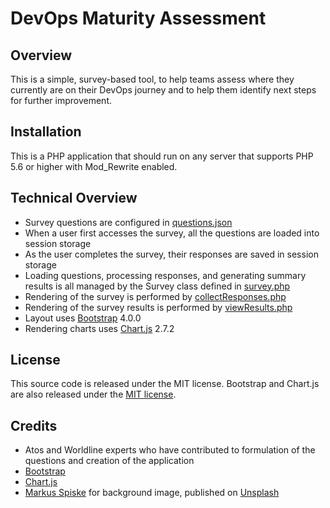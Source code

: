 # DevOps Maturity Assessment

## Overview

This is a simple, survey-based tool, to help teams assess where they currently are on their DevOps journey and to help them identify next steps for further improvement.

## Installation

This is a PHP application that should run on any server that supports PHP 5.6 or higher with Mod_Rewrite enabled. 

## Technical Overview

* Survey questions are configured in [questions.json](https://github.com/atosorigin/DevOpsMaturityAssessment/blob/master/questions.json)
* When a user first accesses the survey, all the questions are loaded into session storage
* As the user completes the survey, their responses are saved in session storage
* Loading questions, processing responses, and generating summary results is all managed by the Survey class defined in [survey.php](https://github.com/atosorigin/DevOpsMaturityAssessment/blob/master/survey.php)
* Rendering of the survey is performed by [collectResponses.php](https://github.com/atosorigin/DevOpsMaturityAssessment/blob/master/collectResponses.php)
* Rendering of the survey results is performed by [viewResults.php](https://github.com/atosorigin/DevOpsMaturityAssessment/blob/master/viewResults.php)
* Layout uses [Bootstrap](http://getbootstrap.com/) 4.0.0
* Rendering charts uses [Chart.js](https://www.chartjs.org/) 2.7.2

## License

This source code is released under the MIT license. Bootstrap and Chart.js are also released under the [MIT license](https://github.com/atosorigin/DevOpsMaturityAssessment/blob/master/LICENSE).

## Credits

* Atos and Worldline experts who have contributed to formulation of the questions and creation of the application
* [Bootstrap](http://getbootstrap.com/)
* [Chart.js](https://www.chartjs.org/)
* [Markus Spiske](https://unsplash.com/@markusspiske) for background image, published on [Unsplash](https://unsplash.com/)
